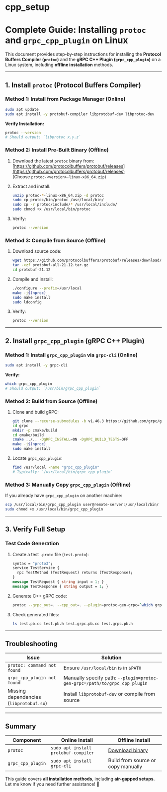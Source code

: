 # cpp_setup

# **Complete Guide: Installing `protoc` and `grpc_cpp_plugin` on Linux**

This document provides step-by-step instructions for installing the **Protocol Buffers Compiler (`protoc`)** and the **gRPC C++ Plugin (`grpc_cpp_plugin`)** on a Linux system, including **offline installation** methods.

---

## **1. Install `protoc` (Protocol Buffers Compiler)**
### **Method 1: Install from Package Manager (Online)**
```bash
sudo apt update
sudo apt install -y protobuf-compiler libprotobuf-dev libprotoc-dev
```
**Verify Installation:**
```bash
protoc --version
# Should output: `libprotoc x.y.z`
```

### **Method 2: Install Pre-Built Binary (Offline)**
1. Download the latest `protoc` binary from:  
   [https://github.com/protocolbuffers/protobuf/releases](https://github.com/protocolbuffers/protobuf/releases)  
   (Choose `protoc-<version>-linux-x86_64.zip`)

2. Extract and install:
   ```bash
   unzip protoc-*-linux-x86_64.zip -d protoc
   sudo cp protoc/bin/protoc /usr/local/bin/
   sudo cp -r protoc/include/* /usr/local/include/
   sudo chmod +x /usr/local/bin/protoc
   ```
3. Verify:
   ```bash
   protoc --version
   ```

### **Method 3: Compile from Source (Offline)**
1. Download source code:
   ```bash
   wget https://github.com/protocolbuffers/protobuf/releases/download/v21.12/protobuf-all-21.12.tar.gz
   tar -xzf protobuf-all-21.12.tar.gz
   cd protobuf-21.12
   ```
2. Compile and install:
   ```bash
   ./configure --prefix=/usr/local
   make -j$(nproc)
   sudo make install
   sudo ldconfig
   ```
3. Verify:
   ```bash
   protoc --version
   ```

---

## **2. Install `grpc_cpp_plugin` (gRPC C++ Plugin)**
### **Method 1: Install `grpc_cpp_plugin` via `grpc-cli` (Online)**
```bash
sudo apt install -y grpc-cli
```
**Verify:**
```bash
which grpc_cpp_plugin
# Should output: `/usr/bin/grpc_cpp_plugin`
```

### **Method 2: Build from Source (Offline)**
1. Clone and build gRPC:
   ```bash
   git clone --recurse-submodules -b v1.46.3 https://github.com/grpc/grpc
   cd grpc
   mkdir -p cmake/build
   cd cmake/build
   cmake ../.. -DgRPC_INSTALL=ON -DgRPC_BUILD_TESTS=OFF
   make -j$(nproc)
   sudo make install
   ```
2. Locate `grpc_cpp_plugin`:
   ```bash
   find /usr/local -name "grpc_cpp_plugin"
   # Typically: `/usr/local/bin/grpc_cpp_plugin`
   ```

### **Method 3: Manually Copy `grpc_cpp_plugin` (Offline)**
If you already have `grpc_cpp_plugin` on another machine:
```bash
scp /usr/local/bin/grpc_cpp_plugin user@remote-server:/usr/local/bin/
sudo chmod +x /usr/local/bin/grpc_cpp_plugin
```

---

## **3. Verify Full Setup**
### **Test Code Generation**
1. Create a test `.proto` file (`test.proto`):
   ```proto
   syntax = "proto3";
   service TestService {
     rpc TestMethod (TestRequest) returns (TestResponse);
   }
   message TestRequest { string input = 1; }
   message TestResponse { string output = 1; }
   ```
2. Generate C++ gRPC code:
   ```bash
   protoc --grpc_out=. --cpp_out=. --plugin=protoc-gen-grpc=`which grpc_cpp_plugin` test.proto
   ```
3. Check generated files:
   ```bash
   ls test.pb.cc test.pb.h test.grpc.pb.cc test.grpc.pb.h
   ```

---

## **Troubleshooting**
| Issue | Solution |
|-------|----------|
| `protoc: command not found` | Ensure `/usr/local/bin` is in `$PATH` |
| `grpc_cpp_plugin not found` | Manually specify path: `--plugin=protoc-gen-grpc=/path/to/grpc_cpp_plugin` |
| Missing dependencies (`libprotobuf.so`) | Install `libprotobuf-dev` or compile from source |

---

## **Summary**
| Component | Online Install | Offline Install |
|-----------|---------------|----------------|
| `protoc` | `sudo apt install protobuf-compiler` | [Download binary](https://github.com/protocolbuffers/protobuf/releases) |
| `grpc_cpp_plugin` | `sudo apt install grpc-cli` | Build from source or copy manually |

This guide covers **all installation methods**, including **air-gapped setups**. Let me know if you need further assistance! 🚀
